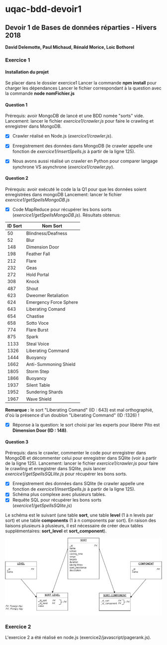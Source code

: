 # uqac-bdd-devoir1

<h2>Devoir 1 de Bases de données réparties - Hivers 2018</h2>
<b>David Delemotte, Paul Michaud, Rénald Morice, Loic Bothorel</b>

<h3>Exercice 1</h3>

<h4>Installation du projet</h4>

Se placer dans le dossier exercice1
Lancer la commande <b>npm install</b> pour charger les dépendances
Lancer le fichier correspondant à la question avec la commande <b>node nomFichier.js</b>

<h4>Question 1</h4>

Prérequis: avoir MongoDB de lancé et une BDD nomée "sorts" vide.
Lancement: lancer le fichier <i>exercice1/crawler.js</i> pour faire le crawling et enregistrer dans MongoDB.

- [x] Crawler réalisé en Node.js (<i>exercice1/crawler.js</i>).
- [x] Enregistrement des données dans MongoDB (le crawler appelle une fonction de <i>exercice1/insertSpells.js</i> à partir de la ligne 125).

- [x] Nous avons aussi réalisé un crawler en Python pour comparer langage synchrone VS asynchrone (<i>exercice1/crawler.py</i>).

<h4>Question 2</h4>

Prérequis: avoir exécuté le code la la Q1 pour que les données soient enregistrées dans mongoDB
Lancement: lancer le fichier <i>exercice1/getSpellsMongoDB.js</i>

- [x] Code MapReduce pour récupérer les bons sorts (<i>exercice1/getSpellsMongoDB.js</i>). Résultats obtenus:

| ID Sort | Nom Sort |
| ------- | -------- |
| 50 | Blindness/Deafness |
| 52 | Blur |
| 148 | Dimension Door |
| 198 | Feather Fall |
| 212 | Flare |
| 232 | Geas | Lesser |
| 272 | Hold Portal |
| 308 | Knock |
| 487 | Shout |
| 623 | Dweomer Retaliation |
| 624 | Emergency Force Sphere |
| 643 | Liberating Comand |
| 654 | Chastise |
| 658 | Sotto Voce |
| 774 | Flare Burst |
| 875 | Spark |
| 1133 | Steal Voice |
| 1326 | Liberating Command |
| 1444 | Buoyancy |
| 1662 | Anti-Summoning Shield |
| 1805 | Storm Step |
| 1866 | Buoyancy |
| 1937 | Silent Table |
| 1952 | Sundering Shards |
| 1967 | Wave Shield |

<b>Remarque :</b> le sort "Liberating Comand" (ID : 643) est mal orthographié, d'où la présence d'un doublon "Liberating Command" (ID :1326) !

- [x] Réponse à la question: le sort choisi par les experts pour libérer Pito est <b>Dimension Door (ID : 148)</b>.

<h4>Question 3</h4>


Prérequis: dans le crawler, commenter le code pour enregistrer dans MongoDB et décommenter celui pour enregistrer dans SQlite (voir à partir de la ligne 125).
Lancement: lancer le fichier <i>exercice1/crawler.js</i> pour faire le crawling et enregistrer dans SQlite, puis lancer <i>exercice1/getSpellsSQLlite.js</i> pour récupérer les bons sorts.

- [x] Enregistrement des données dans SQlite (le crawler appelle une fonction de <i>exercice1/insertSpells.js</i> à partir de la ligne 125).
- [x] Schéma plus complexe avec plusieurs tables.
- [x] Requête SQL pour récupérer les bons sorts (<i>exercice1/getSpellsSQlite.js</i>)

Le schéma est le suivant (une table <b>sort</b>, une table <b>level</b> (1 à n levels par sort) et une table <b>components</b> (1 à n components par sort). En raison des liaisons plusieurs à plusieurs, il est nécessaire de créer deux tables supplémentaires: 
<b>sort_level</b> et <b>sort_component</b>).

![alt text](./img/schemabdd.png)

<h3>Exercice 2</h3>

L'exercice 2 a été réalisé en node.js (exercice2/javascript/pagerank.js). 


